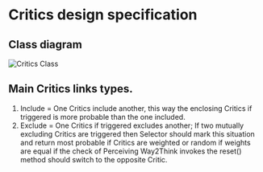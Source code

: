 # Critics design specification

## Class diagram

![Critics Class](https://github.com/menta/menta-0.3/raw/master/doc/informal/uml/images/criticClass.png)

## Main Critics links types.

 1. Include = One Critics include another, this way the enclosing Critics if triggered is more probable than the one included.
 1. Exclude = One Critics if triggered excludes another; If two mutually excluding Critics are triggered then Selector should
 mark this situation and return most probable if Critics are weighted or random if weights are equal if the check of
 Perceiving Way2Think invokes the reset() method should switch to the opposite Critic.


